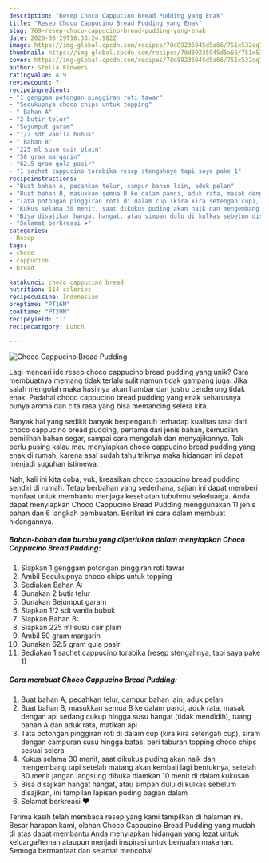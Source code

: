```yaml
---
description: "Resep Choco Cappucino Bread Pudding yang Enak"
title: "Resep Choco Cappucino Bread Pudding yang Enak"
slug: 769-resep-choco-cappucino-bread-pudding-yang-enak
date: 2020-08-29T10:33:24.982Z
image: https://img-global.cpcdn.com/recipes/78d89235945d5a66/751x532cq70/choco-cappucino-bread-pudding-foto-resep-utama.jpg
thumbnail: https://img-global.cpcdn.com/recipes/78d89235945d5a66/751x532cq70/choco-cappucino-bread-pudding-foto-resep-utama.jpg
cover: https://img-global.cpcdn.com/recipes/78d89235945d5a66/751x532cq70/choco-cappucino-bread-pudding-foto-resep-utama.jpg
author: Stella Flowers
ratingvalue: 4.9
reviewcount: 7
recipeingredient:
- "1 genggam potongan pinggiran roti tawar"
- "Secukupnya choco chips untuk topping"
- " Bahan A"
- "2 butir telur"
- "Sejumput garam"
- "1/2 sdt vanila bubuk"
- " Bahan B"
- "225 ml susu cair plain"
- "50 gram margarin"
- "62.5 gram gula pasir"
- "1 sachet cappucino torabika resep stengahnya tapi saya pake 1"
recipeinstructions:
- "Buat bahan A, pecahkan telur, campur bahan lain, aduk pelan"
- "Buat bahan B, masukkan semua B ke dalam panci, aduk rata, masak dengan api sedang cukup hingga susu hangat (tidak mendidih), tuang bahan A dan aduk rata, matikan api"
- "Tata potongan pinggiran roti di dalam cup (kira kira setengah cup), siram dengan campuran susu hingga batas, beri taburan topping choco chips sesuai selera"
- "Kukus selama 30 menit, saat dikukus puding akan naik dan mengembang tapi setelah matang akan kembali lagi bentuknya, setelah 30 menit jangan langsung dibuka diamkan 10 menit di dalam kukusan"
- "Bisa disajikan hangat hangat, atau simpan dulu di kulkas sebelum disajikan, ini tampilan lapisan puding bagian dalam"
- "Selamat berkreasi ❤"
categories:
- Resep
tags:
- choco
- cappucino
- bread

katakunci: choco cappucino bread 
nutrition: 114 calories
recipecuisine: Indonesian
preptime: "PT16M"
cooktime: "PT39M"
recipeyield: "1"
recipecategory: Lunch

---
```



![Choco Cappucino Bread Pudding](https://img-global.cpcdn.com/recipes/78d89235945d5a66/751x532cq70/choco-cappucino-bread-pudding-foto-resep-utama.jpg)

Lagi mencari ide resep choco cappucino bread pudding yang unik? Cara membuatnya memang tidak terlalu sulit namun tidak gampang juga. Jika salah mengolah maka hasilnya akan hambar dan justru cenderung tidak enak. Padahal choco cappucino bread pudding yang enak seharusnya punya aroma dan cita rasa yang bisa memancing selera kita.

Banyak hal yang sedikit banyak berpengaruh terhadap kualitas rasa dari choco cappucino bread pudding, pertama dari jenis bahan, kemudian pemilihan bahan segar, sampai cara mengolah dan menyajikannya. Tak perlu pusing kalau mau menyiapkan choco cappucino bread pudding yang enak di rumah, karena asal sudah tahu triknya maka hidangan ini dapat menjadi suguhan istimewa.




Nah, kali ini kita coba, yuk, kreasikan choco cappucino bread pudding sendiri di rumah. Tetap berbahan yang sederhana, sajian ini dapat memberi manfaat untuk membantu menjaga kesehatan tubuhmu sekeluarga. Anda dapat menyiapkan Choco Cappucino Bread Pudding menggunakan 11 jenis bahan dan 6 langkah pembuatan. Berikut ini cara dalam membuat hidangannya.

<!--inarticleads1-->

##### Bahan-bahan dan bumbu yang diperlukan dalam menyiapkan Choco Cappucino Bread Pudding:

1. Siapkan 1 genggam potongan pinggiran roti tawar
1. Ambil Secukupnya choco chips untuk topping
1. Sediakan  Bahan A:
1. Gunakan 2 butir telur
1. Gunakan Sejumput garam
1. Siapkan 1/2 sdt vanila bubuk
1. Siapkan  Bahan B:
1. Siapkan 225 ml susu cair plain
1. Ambil 50 gram margarin
1. Gunakan 62.5 gram gula pasir
1. Sediakan 1 sachet cappucino torabika (resep stengahnya, tapi saya pake 1)




<!--inarticleads2-->

##### Cara membuat Choco Cappucino Bread Pudding:

1. Buat bahan A, pecahkan telur, campur bahan lain, aduk pelan
1. Buat bahan B, masukkan semua B ke dalam panci, aduk rata, masak dengan api sedang cukup hingga susu hangat (tidak mendidih), tuang bahan A dan aduk rata, matikan api
1. Tata potongan pinggiran roti di dalam cup (kira kira setengah cup), siram dengan campuran susu hingga batas, beri taburan topping choco chips sesuai selera
1. Kukus selama 30 menit, saat dikukus puding akan naik dan mengembang tapi setelah matang akan kembali lagi bentuknya, setelah 30 menit jangan langsung dibuka diamkan 10 menit di dalam kukusan
1. Bisa disajikan hangat hangat, atau simpan dulu di kulkas sebelum disajikan, ini tampilan lapisan puding bagian dalam
1. Selamat berkreasi ❤




Terima kasih telah membaca resep yang kami tampilkan di halaman ini. Besar harapan kami, olahan Choco Cappucino Bread Pudding yang mudah di atas dapat membantu Anda menyiapkan hidangan yang lezat untuk keluarga/teman ataupun menjadi inspirasi untuk berjualan makanan. Semoga bermanfaat dan selamat mencoba!
